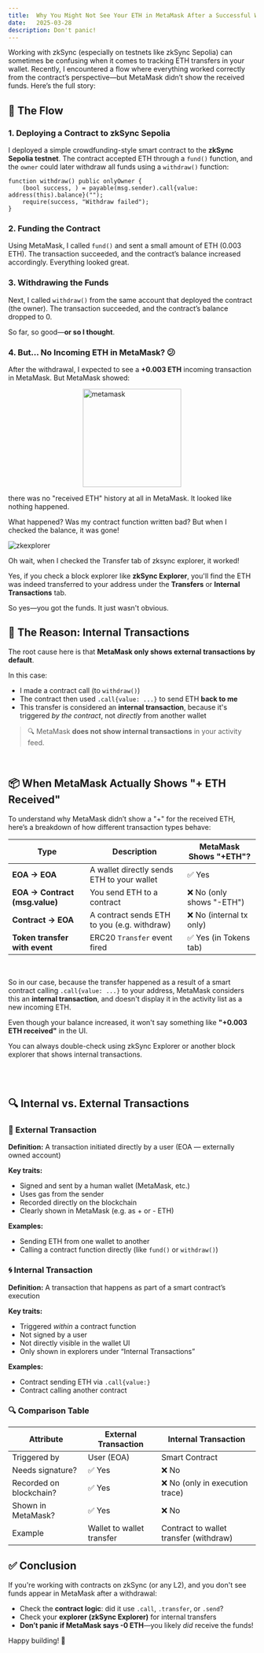 ```yaml
---
title:  Why You Might Not See Your ETH in MetaMask After a Successful Withdraw on zkSync
date:   2025-03-28 
description: Don't panic!
---
```


Working with zkSync (especially on testnets like zkSync Sepolia) can sometimes be confusing when it comes to tracking ETH transfers in your wallet. Recently, I encountered a flow where everything worked correctly from the contract’s perspective—but MetaMask didn’t show the received funds. Here’s the full story:


## 🧩 The Flow

### 1. Deploying a Contract to zkSync Sepolia

I deployed a simple crowdfunding-style smart contract to the **zkSync Sepolia testnet**. The contract accepted ETH through a `fund()` function, and the `owner` could later withdraw all funds using a `withdraw()` function:

```solidity
function withdraw() public onlyOwner {
    (bool success, ) = payable(msg.sender).call{value: address(this).balance}("");
    require(success, "Withdraw failed");
}
```

### 2. Funding the Contract
Using MetaMask, I called `fund()` and sent a small amount of ETH (0.003 ETH). The transaction succeeded, and the contract’s balance increased accordingly. Everything looked great.

### 3. Withdrawing the Funds
Next, I called `withdraw()` from the same account that deployed the contract (the owner). The transaction succeeded, and the contract’s balance dropped to 0.

So far, so good—**or so I thought**.

### 4. But… No Incoming ETH in MetaMask? 😕
After the withdrawal, I expected to see a **+0.003 ETH** incoming transaction in MetaMask.
But MetaMask showed:


 <div style="display: flex;justify-content: center;">
<img src="/articles/metamask.png" alt="metamask" width="200"/>
</div>

there was no "received ETH" history at all in MetaMask. It looked like nothing happened.


What happened? Was my contract function written bad? But when I checked the balance, it was gone!


![zkexplorer](/articles/zkexplorer.png)

Oh wait, when I checked the Transfer tab of zksync explorer, it worked!

Yes, if you check a block explorer like **zkSync Explorer**, you'll find the ETH was indeed transferred to your address under the **Transfers** or **Internal Transactions** tab.

So yes—you got the funds. It just wasn't obvious.

## 🧠 The Reason: Internal Transactions
The root cause here is that **MetaMask only shows external transactions by default**.

In this case:
- I made a contract call (to `withdraw()`)
- The contract then used `.call{value: ...}` to send ETH **back to me**
- This transfer is considered an **internal transaction**, because it's triggered *by the contract*, not *directly* from another wallet

> 🔍 MetaMask **does not show internal transactions** in your activity feed.

<br />

## 📦 When MetaMask Actually Shows "+ ETH Received"

To understand why MetaMask didn’t show a "+" for the received ETH, here’s a breakdown of how different transaction types behave:

| Type | Description | MetaMask Shows "+ETH"? |
|------|-------------|------------------------|
| **EOA → EOA** | A wallet directly sends ETH to your wallet | ✅ Yes |
| **EOA → Contract (msg.value)** | You send ETH to a contract | ❌ No (only shows "-ETH") |
| **Contract → EOA** | A contract sends ETH to you (e.g. withdraw) | ❌ No (internal tx only) |
| **Token transfer with event** | ERC20 `Transfer` event fired | ✅ Yes (in Tokens tab) |


<br />

So in our case, because the transfer happened as a result of a smart contract calling `.call{value: ...}` to your address, MetaMask considers this an **internal transaction**, and doesn't display it in the activity list as a new incoming ETH.

Even though your balance increased, it won't say something like **"+0.003 ETH received"** in the UI.

You can always double-check using zkSync Explorer or another block explorer that shows internal transactions.

<br />
<br />

## 🔍 Internal vs. External Transactions

### 🧾 External Transaction

**Definition:** A transaction initiated directly by a user (EOA — externally owned account)

**Key traits:**
- Signed and sent by a human wallet (MetaMask, etc.)
- Uses gas from the sender
- Recorded directly on the blockchain
- Clearly shown in MetaMask (e.g. as + or - ETH)

**Examples:**
- Sending ETH from one wallet to another
- Calling a contract function directly (like `fund()` or `withdraw()`)

### 🌀 Internal Transaction

**Definition:** A transaction that happens as part of a smart contract’s execution

**Key traits:**
- Triggered *within* a contract function
- Not signed by a user
- Not directly visible in the wallet UI
- Only shown in explorers under “Internal Transactions”

**Examples:**
- Contract sending ETH via `.call{value:}`
- Contract calling another contract

### 🔍 Comparison Table

| Attribute | External Transaction | Internal Transaction |
|----------|-----------------------|-----------------------|
| Triggered by | User (EOA) | Smart Contract |
| Needs signature? | ✅ Yes | ❌ No |
| Recorded on blockchain? | ✅ Yes | ❌ No (only in execution trace) |
| Shown in MetaMask? | ✅ Yes | ❌ No |
| Example | Wallet to wallet transfer | Contract to wallet transfer (withdraw) |



## ✅ Conclusion
If you're working with contracts on zkSync (or any L2), and you don't see funds appear in MetaMask after a withdrawal:

- Check the **contract logic**: did it use `.call`, `.transfer`, or `.send`?
- Check your **explorer (zkSync Explorer)** for internal transfers
- **Don’t panic if MetaMask says -0 ETH**—you likely *did* receive the funds!

Happy building! 🚀

